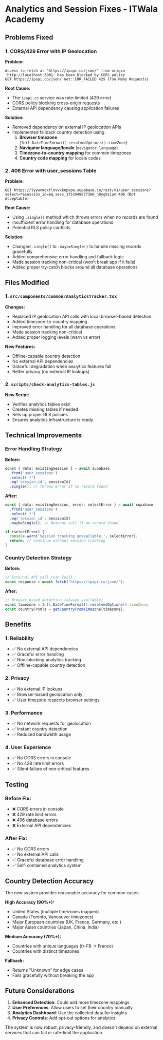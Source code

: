 # Analytics and Session Fixes - ITWala Academy

## Problems Fixed

### 1. **CORS/429 Error with IP Geolocation**

**Problem:**
```
Access to fetch at 'https://ipapi.co/json/' from origin 'http://localhost:3001' has been blocked by CORS policy
GET https://ipapi.co/json/ net::ERR_FAILED 429 (Too Many Requests)
```

**Root Cause:** 
- The `ipapi.co` service was rate-limited (429 error)
- CORS policy blocking cross-origin requests
- External API dependency causing application failures

**Solution:**
- Removed dependency on external IP geolocation APIs
- Implemented fallback country detection using:
  1. **Browser timezone** (`Intl.DateTimeFormat().resolvedOptions().timeZone`)
  2. **Navigator language/locale** (`navigator.language`)
  3. **Timezone-to-country mapping** for common timezones
  4. **Country code mapping** for locale codes

### 2. **406 Error with user_sessions Table**

**Problem:**
```
GET https://lyywvmoxtlovvxknpkpw.supabase.co/rest/v1/user_sessions?select=*&session_id=eq.sess_1753949677366_n8yg0zipm 406 (Not Acceptable)
```

**Root Cause:**
- Using `.single()` method which throws errors when no records are found
- Insufficient error handling for database operations
- Potential RLS policy conflicts

**Solution:**
- Changed `.single()` to `.maybeSingle()` to handle missing records gracefully
- Added comprehensive error handling and fallback logic
- Made session tracking non-critical (won't break app if it fails)
- Added proper try-catch blocks around all database operations

## Files Modified

### 1. `src/components/common/AnalyticsTracker.tsx`

**Changes:**
- Replaced IP geolocation API calls with local browser-based detection
- Added timezone-to-country mapping
- Improved error handling for all database operations
- Made session tracking non-critical
- Added proper logging levels (warn vs error)

**New Features:**
- Offline-capable country detection
- No external API dependencies
- Graceful degradation when analytics features fail
- Better privacy (no external IP lookups)

### 2. `scripts/check-analytics-tables.js`

**New Script:**
- Verifies analytics tables exist
- Creates missing tables if needed
- Sets up proper RLS policies
- Ensures analytics infrastructure is ready

## Technical Improvements

### Error Handling Strategy

**Before:**
```typescript
const { data: existingSession } = await supabase
  .from('user_sessions')
  .select('*')
  .eq('session_id', sessionId)
  .single(); // Throws error if no record found
```

**After:**
```typescript
const { data: existingSession, error: selectError } = await supabase
  .from('user_sessions')
  .select('*')
  .eq('session_id', sessionId)
  .maybeSingle(); // Returns null if no record found

if (selectError) {
  console.warn('Session tracking unavailable:', selectError);
  return; // Continue without session tracking
}
```

### Country Detection Strategy

**Before:**
```typescript
// External API call (can fail)
const response = await fetch('https://ipapi.co/json/');
```

**After:**
```typescript
// Browser-based detection (always available)
const timezone = Intl.DateTimeFormat().resolvedOptions().timeZone;
const countryFromTz = getCountryFromTimezone(timezone);
```

## Benefits

### 1. **Reliability**
- ✅ No external API dependencies
- ✅ Graceful error handling
- ✅ Non-blocking analytics tracking
- ✅ Offline-capable country detection

### 2. **Privacy**
- ✅ No external IP lookups
- ✅ Browser-based geolocation only
- ✅ User timezone respects browser settings

### 3. **Performance**
- ✅ No network requests for geolocation
- ✅ Instant country detection
- ✅ Reduced bandwidth usage

### 4. **User Experience**
- ✅ No CORS errors in console
- ✅ No 429 rate limit errors
- ✅ Silent failure of non-critical features

## Testing

### Before Fix:
- ❌ CORS errors in console
- ❌ 429 rate limit errors
- ❌ 406 database errors
- ❌ External API dependencies

### After Fix:
- ✅ No CORS errors
- ✅ No external API calls
- ✅ Graceful database error handling
- ✅ Self-contained analytics system

## Country Detection Accuracy

The new system provides reasonable accuracy for common cases:

**High Accuracy (90%+):**
- United States (multiple timezones mapped)
- Canada (Toronto, Vancouver timezones)
- Major European countries (UK, France, Germany, etc.)
- Major Asian countries (Japan, China, India)

**Medium Accuracy (70%+):**
- Countries with unique languages (fr-FR → France)
- Countries with distinct timezones

**Fallback:**
- Returns "Unknown" for edge cases
- Fails gracefully without breaking the app

## Future Considerations

1. **Enhanced Detection**: Could add more timezone mappings
2. **User Preferences**: Allow users to set their country manually
3. **Analytics Dashboard**: Use the collected data for insights
4. **Privacy Controls**: Add opt-out options for analytics

The system is now robust, privacy-friendly, and doesn't depend on external services that can fail or rate-limit the application.
